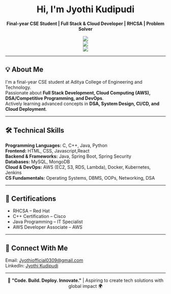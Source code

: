 <h1 align="center">Hi, I'm Jyothi Kudipudi </h1>
<p align="center">
  <b>Final-year CSE Student | Full Stack & Cloud Developer | RHCSA | Problem Solver</b>
</p>

<p align="center">
  <img src="https://img.shields.io/badge/CGPA-8.7-1E90FF?style=for-the-badge&logo=appveyor" /><br/>
  <img src="https://img.shields.io/badge/College-Aditya-FF69B4?style=for-the-badge" /><br/>
  <img src="https://img.shields.io/badge/Status-Final_Year-32CD32?style=for-the-badge" />
</p>

---

## 💡 About Me
I'm a final-year CSE student at Aditya College of Engineering and Technology.  
Passionate about **Full Stack Development, Cloud Computing (AWS), DSA/Competitive Programming, and DevOps**.  
Actively learning advanced concepts in **DSA, System Design, CI/CD, and Cloud Deployment**.

---

## 🛠️ Technical Skills
**Programming Languages:** C, C++, Java, Python  
**Frontend:** HTML, CSS, Javascript,React  
**Backend & Frameworks:** Java, Spring Boot, Spring Security  
**Databases:** MySQL, MongoDB  
**Cloud & DevOps:** AWS (EC2, S3, RDS, Lambda), Docker, Kubernetes, Jenkins  
**CS Fundamentals:** Operating Systems, DBMS, OOPs, Networking, DSA  

---

## 📜 Certifications
- RHCSA – Red Hat  
- C++ Certification – Cisco  
- Java Programming – IT Specialist  
- AWS Developer Associate – AWS  

---



## 💬 Connect With Me
Email: Jyothiofficial0309@gmail.com  
LinkedIn: [Jyothi Kudipudi](https://www.linkedin.com/in/jyothi03/)

---

<p align="center">
  🚀 <b>"Code. Build. Deploy. Innovate."</b> | Aspiring to create tech solutions with global impact 🌍
</p>

